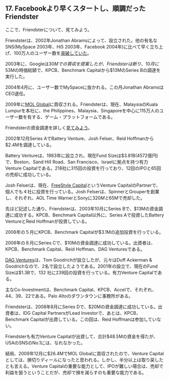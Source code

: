 ## 17. Facebookより早くスタートし、順調だったFriendster

ここで、Friendsterについて、見てみよう。

Friendsterは、2002年Jonathan Abramsによって、設立された。他の有名なSNS(MySpace 2003年、Hi5 2003年、Facebook 2004年)に比べて早く立ち上げ、100万人のユーザー数を[突破していた](https://en.wikipedia.org/wiki/Friendster)。

2003年に、Googleは$30Mでの買収を提案したが、Friendsterは断り、10月に$53Mの時価総額で、KPCB、Benchmark Capitalから$13MのSeries Bの調達を実行した。

2004年4月に、ユーザー数でMySpaceに抜かれる。この月Jonathan AbramsはCEO退任。

2009年に[MOL Global](http://ir.mol.com/phoenix.zhtml?c=253695&p=irol-irhome)に買収される。Friendsterは、現在、MalaysiaのKuala Lumpurを本社に、the Philippines、Malaysia、Singaporeを中心に115万人のユーザー数を有する、ゲーム・プラットフォームである。

Friendsterの資金調達を詳しく[見てみよう](https://www.crunchbase.com/organization/friendster#/entity)。

2002年12月Series AでBattery Venture、Josh Felser、Reid Hoffmanから$2.4Mを調達している。

Battery Ventureは、1983年に設立され、現在Fund Sizeは$3.81B(4572億円)で、Boston、Sand Hill Road、San Francisco、Israelに拠点を持つ有力Venture Capitalである。218社に315回の投資を行っており、12回のIPOと65回の売却に成功している。

Josh Felserは、現在、[FreeStyle Capital](http://freestyle.vc)というVenture CapitalのPartnerで、個人でも４社に投資を行っている。Josh Felserは、SpinnerとGrouperを創業し、それぞれ、AOL Time WarnerとSonyに$320Mと$65Mで売却した。

先ほど記述した通り、Friendsterは、2003年10月にSeries Bで、$13Mの資金調達に成功する。KPCB、Benchmark Capital以外に、Series Aで投資したBattery VentureとReid Hoffmanが投資している。

2006年の５月にKPCB、Benchmark Capitalが$3.1Mの追加投資を行っている。

2006年の８月にSeries Cで、$10Mの資金調達に成功している。出資者は、KPCB、Benchmark Capital、Reid Hoffman、DAG Venturesである。

[DAG Ventures](https://www.dagventures.com)は、Tom Goodrichが設立したが、元々はDuff Ackerman & Goodrichなので、2名で設立したようである。2001年の設立で、現在のFund Sizeは$1.3Bで、132 社に239回の投資を行っている。有力Venture Capitalである。

主なCo-Investmentは、Benchmark Capital、KPCB、Accelで、それぞれ、44、39、22である。Palo Altoのダウンタウンに事務所がある。

Friendsterは、2008年8月にSeries Dで、$20Mの資金調達に成功している。出資者は、IDG Capital PartnersがLead Investorで、あとは、KPCB、Benchmark Capitalが出資している。この回は、Reid Hoffmanは参加していない。

Friendsterも有力Venture Capitalが出資して、合計$48.5Mの資金を得たが、USAのSNSのNo.1には、なれなかった。

結局、2009年12月に$26.4MでMOL Globalに買収されたので、Venture Capitalとしては、損切りディールになったと思われる。しかし、半分以上は取り戻したとも言える。Venture Capitalの重要な能力として、IPOが難しい場合は、売却で利益を狙うということだが、売却で損を減らすのも重要な能力である。
